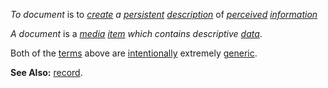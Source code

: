*To document* is to *[create](https://github.com/gcassel/Modular-Organization-Terminology/blob/master/terms/creation.md) a [persistent](https://github.com/gcassel/Modular-Organization-Terminology/blob/master/terms/persist.md) [description](https://github.com/gcassel/Modular-Organization-Terminology/blob/master/terms/describe.md)* of *[perceived](https://github.com/gcassel/Modular-Organization-Terminology/blob/master/terms/perceive.md) [information](https://github.com/gcassel/Modular-Organization-Terminology/blob/master/terms/information.md)*
		
*A document* is a *[media](https://github.com/gcassel/Modular-Organization-Terminology/blob/master/terms/media.md) [item](https://github.com/gcassel/Modular-Organization-Terminology/blob/master/terms/item.md) which contains descriptive [data](https://github.com/gcassel/Modular-Organization-Terminology/blob/master/terms/data.md)*.  

Both of the [terms](https://github.com/gcassel/Modular-Organization-Terminology/blob/master/terms/term.md) above are [intentionally](https://github.com/gcassel/Modular-Organization-Terminology/blob/master/terms/intention.md) extremely [generic](https://github.com/gcassel/Modular-Organization-Terminology/blob/master/terms/generic.md).  
		
**See Also:** [record](https://github.com/gcassel/Modular-Organization-Terminology/blob/master/terms/record.md).
